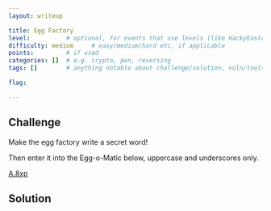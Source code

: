```yaml
---
layout: writeup

title: Egg Factory
level:          # optional, for events that use levels (like HackyEaster)
difficulty: medium     # easy/medium/hard etc, if applicable
points:         # if used
categories: []  # e.g. crypto, pwn, reversing
tags: []        # anything notable about challenge/solution, vuln/tools/etc

flag:

---
```


## Challenge

Make the egg factory write a secret word!

Then enter it into the Egg-o-Matic below, uppercase and underscores only.

[A.8xp](writeupfiles/chall18/A.8xp)

## Solution


